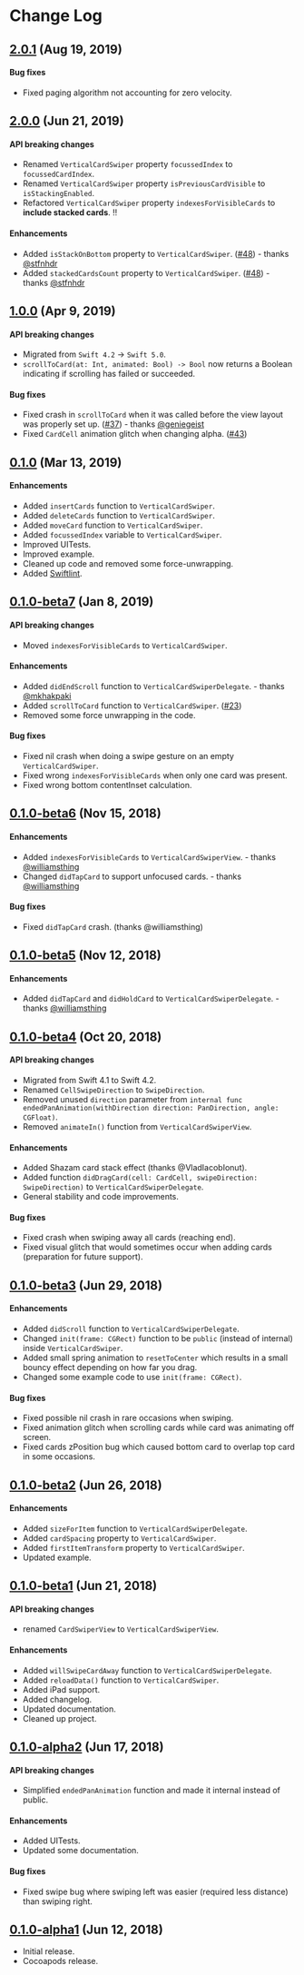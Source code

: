 # Change Log

## [2.0.1](https://github.com/JoniVR/VerticalCardSwiper/releases/tag/2.0.1) (Aug 19, 2019)

#### Bug fixes

- Fixed paging algorithm not accounting for zero velocity.

## [2.0.0](https://github.com/JoniVR/VerticalCardSwiper/releases/tag/2.0.0) (Jun 21, 2019)

#### API breaking changes

- Renamed `VerticalCardSwiper` property `focussedIndex` to `focussedCardIndex`.
- Renamed `VerticalCardSwiper` property `isPreviousCardVisible` to `isStackingEnabled`.
- Refactored `VerticalCardSwiper` property `indexesForVisibleCards` to **include stacked cards**. ‼️

#### Enhancements

- Added `isStackOnBottom` property to `VerticalCardSwiper`. ([#48](https://github.com/JoniVR/VerticalCardSwiper/pull/48)) - thanks [@stfnhdr](https://github.com/stfnhdr)
- Added `stackedCardsCount` property to `VerticalCardSwiper`. ([#48](https://github.com/JoniVR/VerticalCardSwiper/pull/48)) - thanks [@stfnhdr](https://github.com/stfnhdr)

## [1.0.0](https://github.com/JoniVR/VerticalCardSwiper/releases/tag/1.0.0) (Apr 9, 2019)

#### API breaking changes

- Migrated from `Swift 4.2` -> `Swift 5.0`.
- `scrollToCard(at: Int, animated: Bool) -> Bool` now returns a Boolean indicating if scrolling has failed or succeeded.

#### Bug fixes

- Fixed crash in `scrollToCard` when it was called before the view layout was properly set up. ([#37](https://github.com/JoniVR/VerticalCardSwiper/issues/37)) - thanks [@geniegeist](https://github.com/geniegeist)
- Fixed `CardCell` animation glitch when changing alpha. ([#43](https://github.com/JoniVR/VerticalCardSwiper/issues/43))

## [0.1.0](https://github.com/JoniVR/VerticalCardSwiper/releases/tag/0.1.0) (Mar 13, 2019)

#### Enhancements

- Added `insertCards` function to `VerticalCardSwiper`.
- Added `deleteCards` function to `VerticalCardSwiper`.
- Added `moveCard` function to `VerticalCardSwiper`.
- Added `focussedIndex` variable to `VerticalCardSwiper`.
- Improved UITests.
- Improved example.
- Cleaned up code and removed some force-unwrapping.
- Added [Swiftlint](https://github.com/realm/SwiftLint).

## [0.1.0-beta7](https://github.com/JoniVR/VerticalCardSwiper/releases/tag/0.1.0-beta7) (Jan 8, 2019)

#### API breaking changes

- Moved `indexesForVisibleCards` to `VerticalCardSwiper`.

#### Enhancements

- Added `didEndScroll`  function to `VerticalCardSwiperDelegate`. - thanks [@mkhakpaki](https://github.com/mkhakpaki)
- Added `scrollToCard` function to `VerticalCardSwiper`. ([#23](https://github.com/JoniVR/VerticalCardSwiper/issues/23))
- Removed some force unwrapping in the code.

#### Bug fixes

- Fixed nil crash when doing a swipe gesture on an empty `VerticalCardSwiper`.
- Fixed wrong `indexesForVisibleCards` when only one card was present.
- Fixed wrong bottom contentInset calculation.

## [0.1.0-beta6](https://github.com/JoniVR/VerticalCardSwiper/releases/tag/0.1.0-beta6) (Nov 15, 2018)

#### Enhancements

- Added `indexesForVisibleCards` to `VerticalCardSwiperView`. - thanks [@williamsthing](https://github.com/williamsthing)
- Changed `didTapCard` to support unfocused cards. - thanks [@williamsthing](https://github.com/williamsthing)

#### Bug fixes

 - Fixed `didTapCard` crash. (thanks @williamsthing)

## [0.1.0-beta5](https://github.com/JoniVR/VerticalCardSwiper/releases/tag/0.1.0-beta5) (Nov 12, 2018)

#### Enhancements

- Added `didTapCard` and `didHoldCard` to `VerticalCardSwiperDelegate`. - thanks [@williamsthing](https://github.com/williamsthing)

## [0.1.0-beta4](https://github.com/JoniVR/VerticalCardSwiper/releases/tag/0.1.0-beta4) (Oct 20, 2018)

#### API breaking changes

- Migrated from Swift 4.1 to Swift 4.2.
- Renamed `CellSwipeDirection` to `SwipeDirection`.
- Removed unused `direction` parameter from `internal func endedPanAnimation(withDirection direction: PanDirection, angle: CGFloat)`.
- Removed `animateIn()` function from `VerticalCardSwiperView`.

#### Enhancements

- Added Shazam card stack effect (thanks @VladIacobIonut).
- Added  function `didDragCard(cell: CardCell, swipeDirection: SwipeDirection)` to `VerticalCardSwiperDelegate`.
- General stability and code improvements.

#### Bug fixes

- Fixed crash when swiping away all cards (reaching end).
- Fixed visual glitch that would sometimes occur when adding cards (preparation for future support).

## [0.1.0-beta3](https://github.com/JoniVR/VerticalCardSwiper/releases/tag/0.1.0-beta3) (Jun 29, 2018)

#### Enhancements

- Added `didScroll` function to `VerticalCardSwiperDelegate`.
- Changed `init(frame: CGRect)` function to be `public` (instead of internal) inside `VerticalCardSwiper`.
- Added small spring animation to `resetToCenter` which results in a small bouncy effect depending on how far you drag.
- Changed some example code to use `init(frame: CGRect)`.

#### Bug fixes

- Fixed possible nil crash in rare occasions when swiping.
- Fixed animation glitch when scrolling cards while card was animating off screen.
- Fixed cards zPosition bug which caused bottom card to overlap top card in some occasions.

## [0.1.0-beta2](https://github.com/JoniVR/VerticalCardSwiper/releases/tag/0.1.0-beta2) (Jun 26, 2018)

#### Enhancements

- Added `sizeForItem` function to `VerticalCardSwiperDelegate`.
- Added `cardSpacing` property to `VerticalCardSwiper`.
- Added `firstItemTransform` property to `VerticalCardSwiper`.
- Updated example.

## [0.1.0-beta1](https://github.com/JoniVR/VerticalCardSwiper/releases/tag/0.1.0-beta1) (Jun 21, 2018)

#### API breaking changes

- renamed `CardSwiperView` to `VerticalCardSwiperView`.

#### Enhancements

- Added `willSwipeCardAway` function to `VerticalCardSwiperDelegate`.
- Added `reloadData()` function to `VerticalCardSwiper`.
- Added iPad support.
- Added changelog.
- Updated documentation.
- Cleaned up project.

## [0.1.0-alpha2](https://github.com/JoniVR/VerticalCardSwiper/releases/tag/0.1.0-alpha2) (Jun 17, 2018)

#### API breaking changes

- Simplified `endedPanAnimation` function and made it internal instead of public. 

#### Enhancements

- Added UITests.
- Updated some documentation.

#### Bug fixes

- Fixed swipe bug where swiping left was easier (required less distance) than swiping right.

## [0.1.0-alpha1](https://github.com/JoniVR/VerticalCardSwiper/releases/tag/0.1.0-alpha1) (Jun 12, 2018)

- Initial release.
- Cocoapods release.
